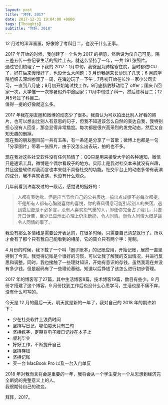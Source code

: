 ```yaml
---
layout: post
title: "拜拜，2017"
date: 2017-12-31 19:04:00 +0800
tags: [Thoughts]
subtitle: "你好，2018"
---
```

12 月过的浑浑噩噩，好像除了考科目二，也没干什么正事。   

2017 年开始的时候，我创建了一个名为 2017 的相册，然后设为仅自己可见。隔三差五传一些记录生活的照片上去，就这么坚持了一年，一共 191 张照片。  
通过它们梳理了一下我的 2017：1月中旬，我爸因为肺栓塞住院，当时都进ICU了，好在后来慢慢好了，也没什么大问题；3 月份我姐来长沙玩了几天；6 月底学院组织去深圳参观了一周，在海边玩了一下午；7月初开始在长沙一家小公司实习，一直到八月底；9月初开始笔试找工作，9月底猎豹移动给了 offer；国庆节回家一次，大学惟一一次寒暑假外中途回家；11月中旬过了科一，然后练科目二；12月5号过了科目二。   
值得一提的好像就这么多。

2017 年我在朋友圈和微博的动态少了很多。我自认为可以拍出比别人好看的照片，也可以想出比别人有意思的句子，但我不知道该怎么自然的表达自我，我特别担心没有人回复，那会显得非常尴尬。每次都是很兴高采烈的发完动态，然后又自知无趣的删掉。   
现在我的朋友圈目前一共有五条，有一条还是分享了一首歌；微博上也都是一句「分享图片」带着一张照片，由于没怎么出去玩，拍的也不多。  

现在我对这些社交软件没有任何热情了：QQ只是用来接受大学的各种通知，微信只是通讯工具，微博是个偶尔看段子的地方。实际上是我对社交本来就没有兴趣，并且这些软件对我而言也本来就不具备社交的功能。社交平台上的动态多带有表演的成分，我不喜欢表演，也没有什么观众。  

几年前看到许嵩发过的一段话，感觉说的挺好的：
>人都有表达欲，但是应当节俭自己的公共表达。搞出点成绩不必每次都提，不是所有人都有心胸随喜你的喜悦，你的春风得意可能引起别人的失落。遇到委屈更是不必多言，没有人喜欢怨气重的人，即便你完全占了理儿，只要开口诉苦，至少已显示出心理上仍未断奶，令人同情。而令人同情大概是最令人同情的事了。

我没有那么多情绪是需要公开表达的，在很多时候，只需要自己清楚就行了。所以才会有了那个只有我自己能看到的相册，它的简介只有两个字：克制。


4 月份的时候，我下载了一个叫「圈子账本」的记账应用，开始记账，居然一直坚持到了今天。我觉得记账是个很好的习惯，可以让我了解我的支出情况，并进行反思和调整。同时，我也接触了一些理财知识，开始有意识的存钱，虽然我现在并没有多少钱，但是起码有了一些理论基础，知道以后挣钱了该怎么进行初步管理。

2017 年的博客写了27篇，其中生活博客8篇，技术博客19篇，数目有些少。8 月份才搭建了这个博客，9 月份找到工作后也没什么心思学习，生活也是不痛不痒，没有什么可写的。

今天是 12 月的最后一天，明天就是新的一年了，我对自己的 2018 年的期许如下：
- 少在社交软件上浪费时间
- 坚持写日记，哪怕每天只有三句
- 坚持练字，定期将电子版日记抄在本子上
- 顺利毕业
- 好好工作，不断提升自己
- 坚持存钱
- 坚持记账
- 买一台 MacBook Pro 以及一台入门单反

2018 年对我而言将会是重要的一年，我将会从一个学生变为一个从思想到经济完全断奶的完整意义上的人。   
我很期待自己的改变。

拜拜，2017。
